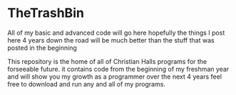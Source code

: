 # TheTrashBin
All of my basic and advanced code will go here hopefully the things I post here 4 years down the road will be much better than the stuff that was posted in the beginning

This repository is the home of all of Christian Halls programs for the forseeable future.
it contains code from the beginning of my freshman year and will show you my growth as a programmer over the next 4 years feel free to download and run any and all of my programs.

